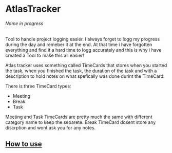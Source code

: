 # AtlasTracker
###### Name in progress
Tool to handle project logging easier. I always forget to logg my progress during the day and remeber it at the end. 
At that time i have forgotten everything and find it a hard time to logg accurately and this is why i have created a Tool to make this all easier!

Atlas tracker uses something called TimeCards that stores when you started the task, when you finished the task, 
the duration of the task and with a description to hold notes on what spefically was done durint the TimeCard. 

There is three TimeCard types:
- Meeting
- Break
- Task

Meeting and Task TimeCards are pretty much the same with different category name to keep the separete.
Break TimeCard dosent store any discrption and wont ask you for any notes.

## [How to use](https://github.com/altdelo/AtlasTracker/wiki/How-to-use)
